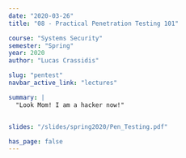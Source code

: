 ```yaml
---
date: "2020-03-26"
title: "08 - Practical Penetration Testing 101"

course: "Systems Security"
semester: "Spring"
year: 2020
author: "Lucas Crassidis"

slug: "pentest"
navbar_active_link: "lectures"

summary: |
  "Look Mom! I am a hacker now!"


slides: "/slides/spring2020/Pen_Testing.pdf"

has_page: false
---
```



